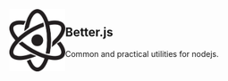 <img src="https://raw.githubusercontent.com/sammwyy/betterjs/master/docs/icon.png" align="left" width="100px">
<h2>Better.js</h2>
Common and practical utilities for nodejs.
